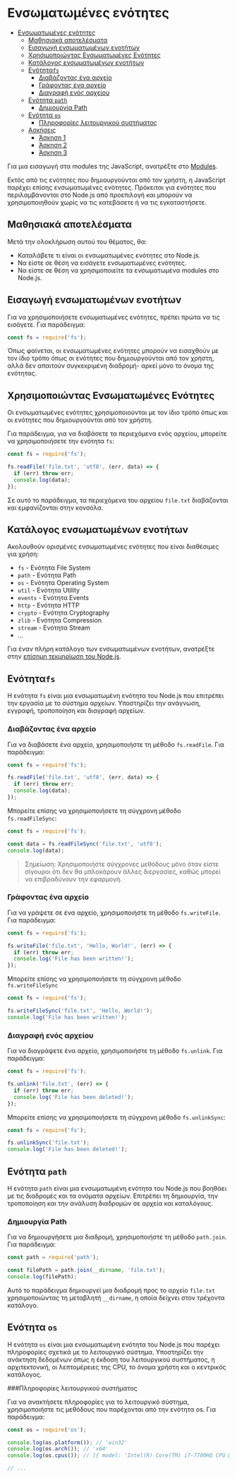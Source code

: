 # Ενσωματωμένες ενότητες

- [Ενσωματωμένες ενότητες](#Ενσωματωμένες-ενότητες)
  - [Μαθησιακά αποτελέσματα](#Μαθησιακά-αποτελέσματα)
  - [Εισαγωγή ενσωματωμένων ενοτήτων](#Εισαγωγή-ενσωματωμένων-ενοτήτων)
  - [Χρησιμοποιώντας Ενσωματωμένες Ενότητες](#Χρησιμοποιώντας-Ενσωματωμένες-Ενότητες)
  - [Κατάλογος ενσωματωμένων ενοτήτων](#Κατάλογος-ενσωματωμένων-ενοτήτων)
  - [Ενότητα`fs`](#Ενότητα`fs`)
    - [Διαβάζοντας ένα αρχείο](#Διαβάζοντας-ένα-αρχείο)
    - [Γράφοντας ένα αρχείο](#Γράφοντας-ένα-αρχείο)
    - [Διαγραφή ενός αρχείου](#Διαγραφή-ενός-αρχείου)
  - [Ενότητα `path`](#Ενότητα-`path`)
    - [Δημιουργία Path](#Δημιουργία-Path)
  - [Ενότητα `os`](#Ενότητα-`os`)
    - [Πληροφορίες λειτουργικού συστήματος](#Πληροφορίες-λειτουργικού-συστήματος)
  - [Ασκήσεις](#Ασκήσεις)
    - [Άσκηση 1](#Άσκηση-1)
    - [Άσκηση 2](#Άσκηση-2)
    - [Άσκηση 3](#Άσκηση-3)

Για μια εισαγωγή στα modules της JavaScript, ανατρέξτε στο [Modules](../Modules/README.md).

Εκτός από τις ενότητες που δημιουργούνται από τον χρήστη, η JavaScript παρέχει επίσης ενσωματωμένες ενότητες. Πρόκειται για ενότητες που περιλαμβάνονται στο Node.js από προεπιλογή και μπορούν να χρησιμοποιηθούν χωρίς να τις κατεβάσετε ή να τις εγκαταστήσετε.

## Μαθησιακά αποτελέσματα

Μετά την ολοκλήρωση αυτού του θέματος, θα:

- Καταλάβετε τι είναι οι ενσωματωμένες ενότητες στο Node.js.
- Να είστε σε θέση να εισάγετε ενσωματωμένες ενότητες.
- Να είστε σε θέση να χρησιμοποιείτε τα ενσωματωμένα modules στο Node.js.

## Εισαγωγή ενσωματωμένων ενοτήτων

Για να χρησιμοποιήσετε ενσωματωμένες ενότητες, πρέπει πρώτα να τις εισάγετε. Για παράδειγμα:

```javascript
const fs = require('fs');
```

Όπως φαίνεται, οι ενσωματωμένες ενότητες μπορούν να εισαχθούν με τον ίδιο τρόπο όπως οι ενότητες που δημιουργούνται από τον χρήστη, αλλά δεν απαιτούν συγκεκριμένη διαδρομή- αρκεί μόνο το όνομα της ενότητας.

## Χρησιμοποιώντας Ενσωματωμένες Ενότητες

Οι ενσωματωμένες ενότητες χρησιμοποιούνται με τον ίδιο τρόπο όπως και οι ενότητες που δημιουργούνται από τον χρήστη.

Για παράδειγμα, για να διαβάσετε τα περιεχόμενα ενός αρχείου, μπορείτε να χρησιμοποιήσετε την ενότητα `fs`:

```javascript
const fs = require('fs');

fs.readFile('file.txt', 'utf8', (err, data) => {
  if (err) throw err;
  console.log(data);
});
```

Σε αυτό το παράδειγμα, τα περιεχόμενα του αρχείου `file.txt` διαβάζονται και εμφανίζονται στην κονσόλα.

## Κατάλογος ενσωματωμένων ενοτήτων

Ακολουθούν ορισμένες ενσωματωμένες ενότητες που είναι διαθέσιμες για χρήση:

- `fs` - Ενότητα File System
- `path` - Ενότητα Path 
- `os` -  Ενότητα Operating System
- `util` - Ενότητα Utility 
- `events` -   Ενότητα Events 
- `http` -  Ενότητα HTTP 
- `crypto` -  Ενότητα Cryptography 
- `zlib` -   Ενότητα Compression 
- `stream` -  Ενότητα Stream 
- ...

Για έναν πλήρη κατάλογο των ενσωματωμένων ενοτήτων, ανατρέξτε στην [επίσημη τεκμηρίωση του Node.js](https://nodejs.org/dist/latest-v19.x/docs/api/).

## Ενότητα`fs`

Η ενότητα `fs` είναι μια ενσωματωμένη ενότητα του Node.js που επιτρέπει την εργασία με το σύστημα αρχείων. Υποστηρίζει την ανάγνωση, εγγραφή, τροποποίηση και διαγραφή αρχείων.

### Διαβάζοντας ένα αρχείο

Για να διαβάσετε ένα αρχείο, χρησιμοποιήστε τη μέθοδο `fs.readFile`. Για παράδειγμα:

```javascript
const fs = require('fs');

fs.readFile('file.txt', 'utf8', (err, data) => {
  if (err) throw err;
  console.log(data);
});
```

Μπορείτε επίσης να χρησιμοποιήσετε τη σύγχρονη μέθοδο `fs.readFileSync`:

```javascript
const fs = require('fs');

const data = fs.readFileSync('file.txt', 'utf8');
console.log(data);
```

> Σημείωση: Χρησιμοποιήστε σύγχρονες μεθόδους μόνο όταν είστε σίγουροι ότι δεν θα μπλοκάρουν άλλες διεργασίες, καθώς μπορεί να επιβραδύνουν την εφαρμογή.


### Γράφοντας ένα αρχείο

Για να γράψετε σε ένα αρχείο, χρησιμοποιήστε τη μέθοδο `fs.writeFile`. Για παράδειγμα:

```javascript
const fs = require('fs');

fs.writeFile('file.txt', 'Hello, World!', (err) => {
  if (err) throw err;
  console.log('File has been written!');
});
```

Μπορείτε επίσης να χρησιμοποιήσετε τη σύγχρονη μέθοδο `fs.writeFileSync` 

```javascript
const fs = require('fs');

fs.writeFileSync('file.txt', 'Hello, World!');
console.log('File has been written!');
```

### Διαγραφή ενός αρχείου

Για να διαγράψετε ένα αρχείο, χρησιμοποιήστε τη μέθοδο `fs.unlink`. Για παράδειγμα:

```javascript
const fs = require('fs');

fs.unlink('file.txt', (err) => {
  if (err) throw err;
  console.log('File has been deleted!');
});
```

Μπορείτε επίσης να χρησιμοποιήσετε τη σύγχρονη μέθοδο `fs.unlinkSync`:

```javascript
const fs = require('fs');

fs.unlinkSync('file.txt');
console.log('File has been deleted!');
```

## Ενότητα `path`

Η ενότητα `path` είναι μια ενσωματωμένη ενότητα του Node.js που βοηθάει με τις διαδρομές και τα ονόματα αρχείων. Επιτρέπει τη δημιουργία, την τροποποίηση και την ανάλυση διαδρομών σε αρχεία και καταλόγους.

### Δημιουργία Path

Για να δημιουργήσετε μια διαδρομή, χρησιμοποιήστε τη μέθοδο `path.join`. Για παράδειγμα:

```javascript
const path = require('path');

const filePath = path.join(__dirname, 'file.txt');
console.log(filePath);
```

Αυτό το παράδειγμα δημιουργεί μια διαδρομή προς το αρχείο `file.txt` χρησιμοποιώντας τη μεταβλητή `__dirname`, η οποία δείχνει στον τρέχοντα κατάλογο.

## Ενότητα `os`

Η ενότητα `os` είναι μια ενσωματωμένη ενότητα του Node.js που παρέχει πληροφορίες σχετικά με το λειτουργικό σύστημα. Υποστηρίζει την ανάκτηση δεδομένων όπως η έκδοση του λειτουργικού συστήματος, η αρχιτεκτονική, οι λεπτομέρειες της CPU, το όνομα χρήστη και ο κεντρικός κατάλογος.

###Πληροφορίες λειτουργικού συστήματος

Για να ανακτήσετε πληροφορίες για το λειτουργικό σύστημα, χρησιμοποιήστε τις μεθόδους που παρέχονται από την ενότητα os. Για παράδειγμα:

```javascript
const os = require('os');

console.log(os.platform()); // 'win32'
console.log(os.arch()); // 'x64'
console.log(os.cpus()); // [{ model: 'Intel(R) Core(TM) i7-7700HQ CPU @ 2.80GHz', speed: 2808, times: { user: 0, nice: 0, sys: 0, idle: 0, irq: 0 } }]

// ...
```
